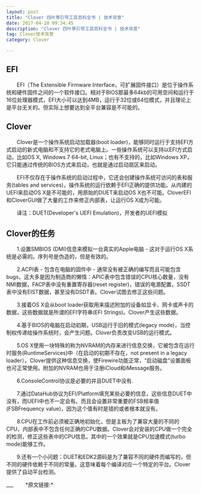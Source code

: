 ```yaml
---
layout: post
title: "Clover 四叶草引导工具百科全书 | 技术背景"
date: 2017-04-28 09:34:45 
description: "Clover 四叶草引导工具百科全书 | 技术背景"
tag: Clover技术背景
category: Clover

---    
```



## **EFI**

　　EFI（The Extensible Firmware Interface，可扩展固件接口）是位于操作系统和硬件固件之间的一个软件接口。相对于BIOS那最多64kb的可用空间和运行于16位处理器模式，EFI大小可以达到4MB，运行于32位或64位模式，并且理论上是平台无关的。但实际上想要达到全平台兼容是不可能的。

<!--more-->

## **Clover**

　　Clover是一个操作系统启动加载器(boot loader)，能够同时运行于支持EFI方式启动的新式电脑和不支持它的老式电脑上。一些操作系统可以支持以EFI方式启动，比如OS X, Windows 7 64-bit, Linux；也有不支持的，比如Windows XP，它只能通过传统的BIOS方式来启动，也就是通过启动扇区来启动。

　　EFI不仅存在于操作系统的启动过程中，它还会创建操作系统可访问的表和服务(tables and services)，操作系统的运行依赖于EFI正确的提供功能。从内建的UEFI来启动OS X是不可能的，用原始的DUET来启动OS X也不可能。CloverEFI和CloverGUI做了大量的工作来修正内部表，让运行OS X成为可能。 
 
　　译注：DUET(Developer's UEFI Emulation)，开发者的UEFI模拟 

## **Clover的任务**

　　1.设置SMBIOS (DMI)信息来模拟一台真实的Apple电脑 - 这对于运行OS X系统是必需的。序列号是伪造的，但是有效的。

　　2.ACPI表 - 包含在电脑的固件中 - 通常没有被正确的编写而且可能包含bugs，这大多是因为制造商的懒惰：APIC表中包含错误的CPU核心数量，没有NMI数据，FACP表中没有重置寄存器(reset register)，错误的电源配置，SSDT表中没有EIST数据，甚至没有DSDT表。Clover试图去修正这些问题。

　　3.接着OS X会从boot loader获取用来描述附加的设备如显卡、网卡或声卡的数据，这些数据就是所谓的EFI字符串(EFI Strings)。Clover产生这些数据。

　　4.基于BIOS的电脑在启动初期，USB运行于旧的模式(legacy mode)，当控制权传递给操作系统时，会产生问题。Clover负责改变USB的运行模式。

　　5.OS X使用一块特殊的称为NVRAM的内存来进行信息交换，它被包含在运行时服务(RuntimeServices)中（在启动的初期不存在，not present in a legacy loader）。Clover提供这种信息交换，使Firewire功能正常，“启动磁盘”设置面板也可正常使用。附加的NVRAM也用于注册iCloud和iMessage服务。

　　6.ConsoleControl协议是必要的并且DUET中没有.

　　7.通过DataHub协议为EFI/Platform填充某些必要的信息，这些信息DUET中没有，而UEFI中也不一定会有。而且会设置非常重要的FSB频率值(FSBFrequency value)，因为这个值有时是错的或者根本就没有。

　　8.CPU在工作前必须被正确地初始化，但是主板为了兼容大量的不同的CPU，内部表中不包含任何正确的CPU数据。Clover会对安装的CPU做一个完全的检测，修正这些表中的CPU信息。其中的一个效果就是CPU加速模式(turbo mode)能够工作。

　　9.还有一个小问题：DUET和EDK2源码是为了兼容不同的硬件而编写的，但不同的硬件依赖于不同的常量。这意味着每个编译对应一个特定的平台。Clover提供了自动平台检测。
<p>
</p>
___
　　*原文链接:<https://clover-wiki.zetam.org/zh-CN/Technical-Background>*
   

